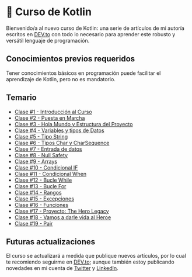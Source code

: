 # 📖 Curso de Kotlin
Bienvenido/a al nuevo curso de Kotlin: una serie de artículos de mi autoría escritos en [DEV.to](https://dev.to/maxwellnewage) con todo lo necesario para aprender este robusto y versátil lenguaje de programación. 

## Conocimientos previos requeridos
Tener conocimientos básicos en programación puede facilitar el aprendizaje de Kotlin, pero no es mandatorio.

## Temario
- [Clase #1 - Introducción al Curso](https://dev.to/maxwellnewage/curso-kotlin-1-introduccion-al-curso-3be1)
- [Clase #2 - Puesta en Marcha](https://dev.to/maxwellnewage/curso-kotlin-2-puesta-en-marcha-aja)
- [Clase #3 - Hola Mundo y Estructura del Proyecto](https://dev.to/maxwellnewage/curso-kotlin-3-hola-mundo-y-estructura-del-proyecto-30jn)
- [Clase #4 - Variables y tipos de Datos](https://dev.to/maxwellnewage/curso-kotlin-4-variables-y-tipos-de-datos-17i7)
- [Clase #5 - Tipo String](https://dev.to/maxwellnewage/curso-kotlin-5-tipo-string-3noo)
- [Clase #6 - Tipos Char y CharSequence](https://dev.to/maxwellnewage/curso-kotlin-6-tipos-char-y-charsequence-n10)
- [Clase #7 - Entrada de datos](https://dev.to/maxwellnewage/curso-kotlin-7-entrada-de-datos-56g1)
- [Clase #8 - Null Safety](https://dev.to/maxwellnewage/curso-kotlin-8-null-safety-23m5)
- [Clase #9 - Arrays](https://dev.to/maxwellnewage/curso-kotlin-9-arrays-3m0n)
- [Clase #10 - Condicional IF](https://dev.to/maxwellnewage/curso-kotlin-10-condicional-if-1137)
- [Clase #11 - Condicional When](https://dev.to/maxwellnewage/curso-kotlin-11-condicional-when-4l1d)
- [Clase #12 - Bucle While](https://dev.to/maxwellnewage/curso-kotlin-12-bucle-while-3ip3)
- [Clase #13 - Bucle For](https://dev.to/maxwellnewage/curso-kotlin-13-bucle-for-oid)
- [Clase #14 - Rangos](https://dev.to/maxwellnewage/curso-kotlin-14-rangos-1ehp)
- [Clase #15 - Excepciones](https://dev.to/maxwellnewage/curso-kotlin-15-excepciones-150l)
- [Clase #16 - Funciones](https://dev.to/maxwellnewage/curso-kotlin-16-funciones-73h)
- [Clase #17 - Proyecto: The Hero Legacy](https://dev.to/maxwellnewage/curso-kotlin-17-proyecto-the-hero-legacy-1k6h)
- [Clase #18 - Vamos a darle vida al Heroe](https://dev.to/maxwellnewage/curso-kotlin-18-vamos-a-darle-vida-al-heroe-49j1)
- [Clase #19 - Pair](https://dev.to/maxwellnewage/curso-kotlin-19-pair-2ohe)

## Futuras actualizaciones
El curso se actualizará a medida que publique nuevos artículos, por lo cual te recomiendo seguirme en [DEV.to](https://dev.to/maxwellnewage); aunque también estoy publicando novedades en mi cuenta de [Twitter](https://twitter.com/maxwellnewage) y [LinkedIn](https://www.linkedin.com/in/maximilianoburgos/).
